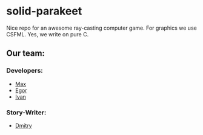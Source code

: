 # solid-parakeet
Nice repo for an awesome ray-casting computer game.
For graphics we use CSFML. Yes, we write on pure C.

## Our team:
### Developers:
- [Max](https://github.com/maxerMU)
- [Egor](https://github.com/soulnottechnique)
- [Ivan](https://github.com/Yokud)
### Story-Writer:
- [Dmitry](https://github.com/Deadmasik)
